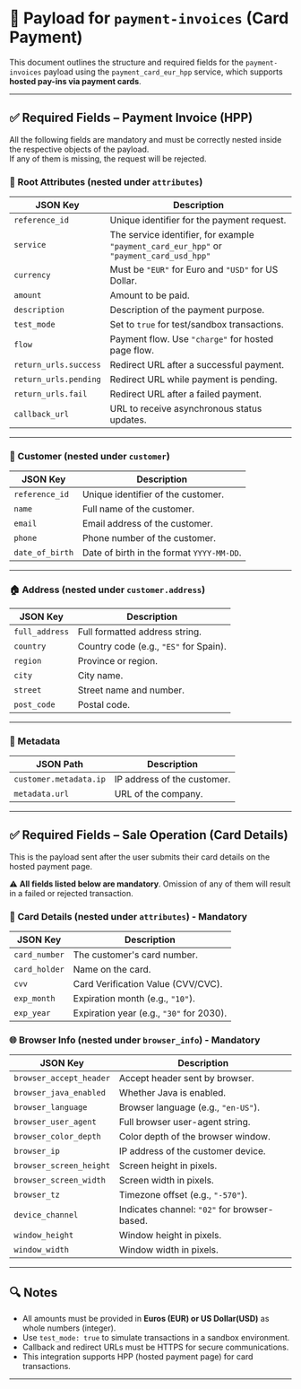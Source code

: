 # 📄 Payload for `payment-invoices` (Card Payment)

This document outlines the structure and required fields for the `payment-invoices` payload using the `payment_card_eur_hpp` service, which supports **hosted pay-ins via payment cards**.

---

## ✅ Required Fields – Payment Invoice (HPP)

All the following fields are mandatory and must be correctly nested inside the respective objects of the payload.  
If any of them is missing, the request will be rejected.

### 🧾 Root Attributes (nested under `attributes`)

| JSON Key              | Description                                                                              |
| --------------------- | ---------------------------------------------------------------------------------------- |
| `reference_id`        | Unique identifier for the payment request.                                               |
| `service`             | The service identifier, for example `"payment_card_eur_hpp"` or `"payment_card_usd_hpp"` |
| `currency`            | Must be `"EUR"` for Euro and `"USD"` for US Dollar.                                      |
| `amount`              | Amount to be paid.                                                                       |
| `description`         | Description of the payment purpose.                                                      |
| `test_mode`           | Set to `true` for test/sandbox transactions.                                             |
| `flow`                | Payment flow. Use `"charge"` for hosted page flow.                                       |
| `return_urls.success` | Redirect URL after a successful payment.                                                 |
| `return_urls.pending` | Redirect URL while payment is pending.                                                   |
| `return_urls.fail`    | Redirect URL after a failed payment.                                                     |
| `callback_url`        | URL to receive asynchronous status updates.                                              |

---

### 👤 Customer (nested under `customer`)

| JSON Key        | Description                               |
| --------------- | ----------------------------------------- |
| `reference_id`  | Unique identifier of the customer.        |
| `name`          | Full name of the customer.                |
| `email`         | Email address of the customer.            |
| `phone`         | Phone number of the customer.             |
| `date_of_birth` | Date of birth in the format `YYYY-MM-DD`. |

---

### 🏠 Address (nested under `customer.address`)

| JSON Key       | Description                            |
| -------------- | -------------------------------------- |
| `full_address` | Full formatted address string.         |
| `country`      | Country code (e.g., `"ES"` for Spain). |
| `region`       | Province or region.                    |
| `city`         | City name.                             |
| `street`       | Street name and number.                |
| `post_code`    | Postal code.                           |

---

### 🧩 Metadata

| JSON Path              | Description                 |
| ---------------------- | --------------------------- |
| `customer.metadata.ip` | IP address of the customer. |
| `metadata.url`         | URL of the company.         |

---

## ✅ Required Fields – Sale Operation (Card Details)

This is the payload sent after the user submits their card details on the hosted payment page.

⚠️ **All fields listed below are mandatory**. Omission of any of them will result in a failed or rejected transaction.

### 🔐 Card Details (nested under `attributes`) - **Mandatory**

| JSON Key      | Description                              |
| ------------- | ---------------------------------------- |
| `card_number` | The customer's card number.              |
| `card_holder` | Name on the card.                        |
| `cvv`         | Card Verification Value (CVV/CVC).       |
| `exp_month`   | Expiration month (e.g., `"10"`).         |
| `exp_year`    | Expiration year (e.g., `"30"` for 2030). |

### 🌐 Browser Info (nested under `browser_info`) - **Mandatory**

| JSON Key                | Description                                  |
| ----------------------- | -------------------------------------------- |
| `browser_accept_header` | Accept header sent by browser.               |
| `browser_java_enabled`  | Whether Java is enabled.                     |
| `browser_language`      | Browser language (e.g., `"en-US"`).          |
| `browser_user_agent`    | Full browser user-agent string.              |
| `browser_color_depth`   | Color depth of the browser window.           |
| `browser_ip`            | IP address of the customer device.           |
| `browser_screen_height` | Screen height in pixels.                     |
| `browser_screen_width`  | Screen width in pixels.                      |
| `browser_tz`            | Timezone offset (e.g., `"-570"`).            |
| `device_channel`        | Indicates channel: `"02"` for browser-based. |
| `window_height`         | Window height in pixels.                     |
| `window_width`          | Window width in pixels.                      |

---

## 🔍 Notes

- All amounts must be provided in **Euros (EUR) or US Dollar(USD)** as whole numbers (integer).
- Use `test_mode: true` to simulate transactions in a sandbox environment.
- Callback and redirect URLs must be HTTPS for secure communications.
- This integration supports HPP (hosted payment page) for card transactions.

---
